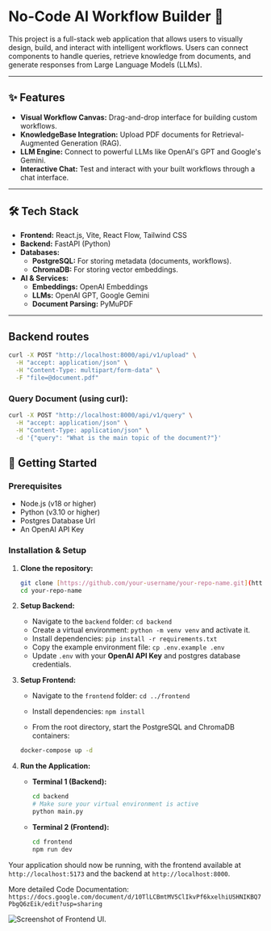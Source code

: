 # No-Code AI Workflow Builder 🚀

This project is a full-stack web application that allows users to visually design, build, and interact with intelligent workflows. Users can connect components to handle queries, retrieve knowledge from documents, and generate responses from Large Language Models (LLMs).



---

## ✨ Features

-   **Visual Workflow Canvas:** Drag-and-drop interface for building custom workflows.
-   **KnowledgeBase Integration:** Upload PDF documents for Retrieval-Augmented Generation (RAG).
-   **LLM Engine:** Connect to powerful LLMs like OpenAI's GPT and Google's Gemini.
-   **Interactive Chat:** Test and interact with your built workflows through a chat interface.

---

## 🛠️ Tech Stack

-   **Frontend:** React.js, Vite, React Flow, Tailwind CSS
-   **Backend:** FastAPI (Python)
-   **Databases:**
    -   **PostgreSQL:** For storing metadata (documents, workflows).
    -   **ChromaDB:** For storing vector embeddings.
-   **AI & Services:**
    -   **Embeddings:** OpenAI Embeddings
    -   **LLMs:** OpenAI GPT, Google Gemini
    -   **Document Parsing:** PyMuPDF

---

##  Backend routes
```bash
curl -X POST "http://localhost:8000/api/v1/upload" \
  -H "accept: application/json" \
  -H "Content-Type: multipart/form-data" \
  -F "file=@document.pdf"
```

### Query Document (using curl):
```bash
curl -X POST "http://localhost:8000/api/v1/query" \
  -H "accept: application/json" \
  -H "Content-Type: application/json" \
  -d '{"query": "What is the main topic of the document?"}'

```


## 🏁 Getting Started

### Prerequisites

-   Node.js (v18 or higher)
-   Python (v3.10 or higher)
-   Postgres Database Url
-   An OpenAI API Key

### Installation & Setup

1.  **Clone the repository:**
    ```bash
    git clone [https://github.com/your-username/your-repo-name.git](https://github.com/your-username/your-repo-name.git)
    cd your-repo-name
    ```

2.  **Setup Backend:**
    -   Navigate to the `backend` folder: `cd backend`
    -   Create a virtual environment: `python -m venv venv` and activate it.
    -   Install dependencies: `pip install -r requirements.txt`
    -   Copy the example environment file: `cp .env.example .env`
    -   Update `.env` with your **OpenAI API Key** and postgres database credentials.

3.  **Setup Frontend:**
    -   Navigate to the `frontend` folder: `cd ../frontend`
    -   Install dependencies: `npm install`

    -   From the root directory, start the PostgreSQL and ChromaDB containers:
    ```bash
    docker-compose up -d
    ```

4.  **Run the Application:**
    -   **Terminal 1 (Backend):**
        ```bash
        cd backend
        # Make sure your virtual environment is active
        python main.py
        ```
    -   **Terminal 2 (Frontend):**
        ```bash
        cd frontend
        npm run dev
        ```

Your application should now be running, with the frontend available at `http://localhost:5173` and the backend at `http://localhost:8000`.

More detailed Code Documentation: `https://docs.google.com/document/d/10TlLCBmtMV5ClIkvPf6kxelhiUSHNIKBQ7PbgQ6zEik/edit?usp=sharing`


![Screenshot of Frontend UI.](public/frontendUI.png)
